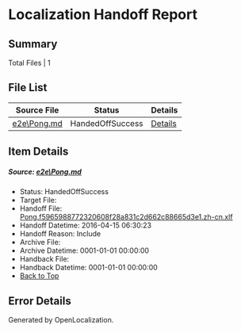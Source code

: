 # <a name='report-top'></a> Localization Handoff Report

## Summary
 Total Files | 1

## File List
 Source File | Status | Details 
 ----------- | ------ | ------- 
 [e2e\Pong.md](https://github.com/OpenLocalizationTest/oltest/blob/438df72ea5b2be79087a01b4176ad367ac982805/e2e/Pong.md) | HandedOffSuccess | [Details](#6a204bff74e5e64359769dd1b44a33f18ca4c84220)

## Item Details
##### <a name='6a204bff74e5e64359769dd1b44a33f18ca4c84220'></a> Source: [e2e\Pong.md](https://github.com/OpenLocalizationTest/oltest/blob/438df72ea5b2be79087a01b4176ad367ac982805/e2e/Pong.md)
* Status: HandedOffSuccess
* Target File: 
* Handoff File: [Pong.f5965988772320608f28a831c2d662c88665d3e1.zh-cn.xlf](https://github.com/OpenLocalizationTestOrg/olhandoff/blob/e0f6379660d8b7a02122ce41f627c65d7049cc9e/ol-handoff/OpenLocalizationTestOrg/oltest.zh-cn/master/Pong.f5965988772320608f28a831c2d662c88665d3e1.zh-cn.xlf)
* Handoff Datetime: 2016-04-15 06:30:23
* Handoff Reason: Include
* Archive File: 
* Archive Datetime: 0001-01-01 00:00:00
* Handback File: 
* Handback Datetime: 0001-01-01 00:00:00
* [Back to Top](#report-top)


## Error Details

Generated by OpenLocalization.
